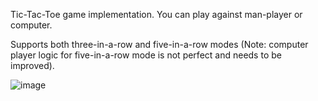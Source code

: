 Tic-Tac-Toe game implementation. You can play against man-player or computer.

Supports both three-in-a-row and five-in-a-row modes (Note: computer player logic for five-in-a-row mode is not perfect and needs to be improved).

![image](https://github.com/yuknig/TicTacToe/assets/43109195/8f3a4590-1c97-45d0-91d7-25f43e9a52fd)


